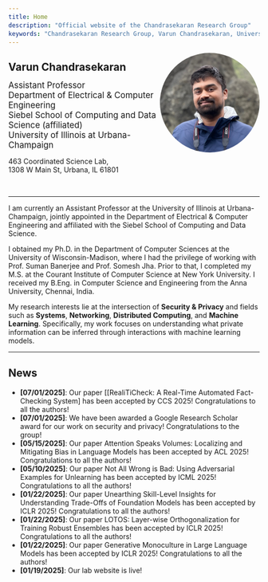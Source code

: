 ```yaml
---
title: Home
description: "Official website of the Chandrasekaran Research Group"
keywords: "Chandrasekaran Research Group, Varun Chandrasekaran, University of Illinois at Urbana-Champaign"
---
```



<div style="width: 200px; height: 200px; overflow: hidden; border-radius: 50%; float:right">
  <img src="authors/admin/avatar.jpeg" style="transform: scale(2); transform-origin: 57% 38%;"/>
</div>

<!-- # Chandrasekaran Research Group -->

<style>
  a {
    text-decoration: none;
    /* color: inherit; */
    transition: color 0.3s ease, text-decoration 0.3s ease;
  }

  a:hover {
    text-decoration: underline;
    color: #0056b3; /* You can replace this with any color you like */
  }
</style>

<h1 style="font-size: 1.5em; font-weight: bold;">Varun Chandrasekaran</h1>
<span style="font-size: 1.2em;">Assistant Professor</span>
</br>
<span style="font-size: 1.2em;">
    <a href="https://ece.illinois.edu/" target="_blank">
        Department of Electrical & Computer Engineering
    </a>
</span>
</br>
<span style="font-size: 1.2em;">
    <a href="https://siebelschool.illinois.edu/" target="_blank">
        Siebel School of Computing and Data Science
    </a>(affiliated)
</span>
</br>
<span style="font-size: 1.2em;">
    <a href="https://illinois.edu/" target="_blank">
        University of Illinois at Urbana-Champaign
    </a>
</span>

463 Coordinated Science Lab,</br>
1308 W Main St, Urbana, IL 61801</br>

<a href="mailto:varunc@illinois.edu"><i class="fa-solid fa-envelope fa-lg" style="color: #006BFF; margin: 2px"></i></a>
<a href="https://scholar.google.com/citations?user=Sl7nSOsAAAAJ&hl=en" target="_blank" rel="noopener noreferrer"><i class="fa-brands fa-google-scholar fa-lg" style="color: #006BFF; margin: 2px"></i></a>
<a href="https://x.com/varunchandrase3" target="_blank" rel="noopener noreferrer"><i class="fa-brands fa-twitter fa-lg" style="color: #006BFF; margin: 2px"></i></a>


---------------------------------

I am currently an Assistant Professor at the [University of Illinois at Urbana-Champaign](https://illinois.edu/), jointly appointed in the [Department of Electrical & Computer Engineering](https://ece.illinois.edu/) and affiliated with the [Siebel School of Computing and Data Science](https://siebelschool.illinois.edu/).

I obtained my Ph.D. in the Department of [Computer Sciences](https://www.cs.wisc.edu/) at the [University of Wisconsin-Madison](https://www.wisc.edu/), where I had the privilege of working with Prof. [Suman Banerjee](http://pages.cs.wisc.edu/~suman/) and Prof. [Somesh Jha](http://pages.cs.wisc.edu/~jha/). Prior to that, I completed my M.S. at the [Courant Institute of Computer Science](https://www.cs.nyu.edu/) at [New York University](https://www.nyu.edu/). I received my B.Eng. in Computer Science and Engineering from the [Anna University, Chennai, India](https://www.annauniv.edu/).

My research interests lie at the intersection of **Security & Privacy** and fields such as **Systems**, **Networking**, **Distributed Computing**, and **Machine Learning**. Specifically, my work focuses on understanding what private information can be inferred through interactions with machine learning models.

---------------------------------

## News

- **[07/01/2025]**: Our paper [[RealiTiCheck: A Real-Time Automated Fact-Checking System] has been accepted by CCS 2025! Congratulations to all the authors!
- **[07/01/2025]**: We have been awarded a [Google Research Scholar](https://research.google/programs-and-events/research-scholar-program/recipients/) award for our work on security and privacy! Congratulations to the group!
- **[05/15/2025]**: Our paper [Attention Speaks Volumes: Localizing and Mitigating Bias in Language Models](https://arxiv.org/abs/2410.22517) has been accepted by ACL 2025! Congratulations to all the authors!
- **[05/10/2025]**: Our paper [Not All Wrong is Bad: Using Adversarial Examples for Unlearning](https://arxiv.org/abs/2503.00917) has been accepted by ICML 2025! Congratulations to all the authors!
- **[01/22/2025]**: Our paper [Unearthing Skill-Level Insights for Understanding Trade-Offs of Foundation Models](https://arxiv.org/abs/2410.13826) has been accepted by ICLR 2025! Congratulations to all the authors!
- **[01/22/2025]**: Our paper [LOTOS: Layer-wise Orthogonalization for Training Robust Ensembles](https://arxiv.org/abs/2410.05136) has been accepted by ICLR 2025! Congratulations to all the authors!
- **[01/22/2025]**: Our paper [Generative Monoculture in Large Language Models](https://arxiv.org/abs/2407.02209) has been accepted by ICLR 2025! Congratulations to all the authors!
- **[01/19/2025]**: Our lab website is live!
